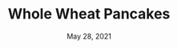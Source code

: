 ---
title: "Whole Wheat Pancakes"
date: "May 28, 2021"
prepTime: "10 min" 
cookingTime: "20 min"
totalTime: "30 min"
topic: "Breakfast"
originalLink: "https://cookieandkate.com/whole-wheat-pancakes-recipe/"
scottRating: 5
ingredients: [
  {
    name: Skim Milk,
    amount: 1,
    metric: 240g,
    unit: cup
  },
  {
    name: Apple Cider Vinegar,
    amount: 1,
    unit: tbsp
  },
  {
    name: Baking Powder,
    amount: 1.5,
    unit: tsp
  },
  {
    name: Baking Soda,
    amount: 0.5,
    unit: tsp
  },
  {
    name: Cinnamon,
    preparation: ", ground",
    amount: 0.25,
    unit: tsp
  },
  {
    name: Egg (large),
    amount: 1,
    unit: count,
  },
  {
    name: butter substitute, 
    preparation: ", melted",
    amount: 2,
    unit: tbsp,
  },
  {
    name: Vanilla Extract,
    amount: 1,
    unit: tsp
  },
]
directions: [
  "Combine Milk and Vinegar. Whisk together until buttermilk texture.",
  "Mix together flour, baking powder, baking soda, and cinnemon.",
  "Combine the rest of the ingredients in one bowl and mix until thouroughly blended.",
  "Cook pancakes"
]

---